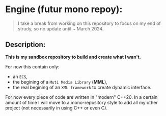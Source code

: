 # Engine (futur mono repoy): 

> I take a break from working on this repository to focus on my end of strudy, so no update until ~ March 2024.

## Description:

**This is my sandbox repository to build and create what I wan't.**

For now this contain only:
- an `ECS`,
- the begining of a `Muti Media Library` (**MML**),
- the real begining of an `XML framework` to create dynamic interface.

For now every piece of code are written in "modern" C++20. In a certain amount of time I will move to a mono-repository style to add all my other project (not necessarily in using C++ or even C).
